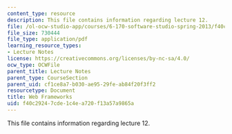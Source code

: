 ```yaml
---
content_type: resource
description: This file contains information regarding lecture 12.
file: /ol-ocw-studio-app/courses/6-170-software-studio-spring-2013/f40c29247cde1c4ea720f13a57a9865a_MIT6_170S13_12-web-frmwks.pdf
file_size: 730444
file_type: application/pdf
learning_resource_types:
- Lecture Notes
license: https://creativecommons.org/licenses/by-nc-sa/4.0/
ocw_type: OCWFile
parent_title: Lecture Notes
parent_type: CourseSection
parent_uid: cf1ce8a7-b030-ae95-29fe-ab84f20f3ff2
resourcetype: Document
title: Web Frameworks
uid: f40c2924-7cde-1c4e-a720-f13a57a9865a
---
```

This file contains information regarding lecture 12.